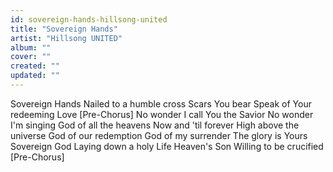 ```yaml
---
id: sovereign-hands-hillsong-united
title: "Sovereign Hands"
artist: "Hillsong UNITED"
album: ""
cover: ""
created: ""
updated: ""
---
```


Sovereign Hands
Nailed to a humble cross
Scars You bear
Speak of Your redeeming Love
[Pre-Chorus]
No wonder I call You the Savior
No wonder I'm singing
God of all the heavens
Now and 'til forever
High above the universe
God of our redemption
God of my surrender
The glory is Yours
Sovereign God
Laying down a holy Life
Heaven's Son
Willing to be crucified
[Pre-Chorus]